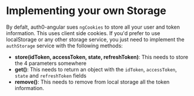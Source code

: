 # Implementing your own Storage

By defalt, auth0-angular sues `ngCookies` to store all your user and token information. This uses client side cookies. If you'd prefer to use localStorage or any other storage service, you just need to implement the `authStorage` service with the following methods:

* **store(idToken, accessToken, state, refreshToken)**: This needs to store the 4 parameters somewhere
* **get()**: This needs to return an object with the `idToken`, `accessToken`, `state` and `refreshToken` fields
* **remove()**: This needs to remove from local storage all the token information.
